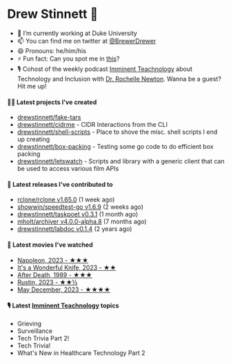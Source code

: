 
# Drew Stinnett 👋

- 🔭 I’m currently working at Duke University
- 📫 You can find me on twitter at [@BrewerDrewer](https://twitter.com/BrewerDrewer)
- 😄 Pronouns: he/him/his
- ⚡ Fun fact: Can you spot me in [this](https://www.youtube.com/watch?v=oL9WnB0qHBA)?
- 🎙 Cohost of the weekly podcast [Imminent Teachnology](https://podcast.imminentteachnology.com/) about Technology and Inclusion with [Dr. Rochelle Newton](https://www.linkedin.com/in/drrochellenewton/). Wanna be a guest? Hit me up!

#### 👨‍💻 Latest projects I've created
- [drewstinnett/fake-tars](https://github.com/drewstinnett/fake-tars)
- [drewstinnett/cidrme](https://github.com/drewstinnett/cidrme) - CIDR Interactions from the CLI
- [drewstinnett/shell-scripts](https://github.com/drewstinnett/shell-scripts) - Place to shove the misc. shell scripts I end up creating
- [drewstinnett/box-packing](https://github.com/drewstinnett/box-packing) - Testing some go code to do efficient box packing
- [drewstinnett/letswatch](https://github.com/drewstinnett/letswatch) - Scripts and library with a generic client that can be used to access various film APIs

#### 🚀 Latest releases I've contributed to
- [rclone/rclone v1.65.0](https://github.com/rclone/rclone/releases/tag/v1.65.0) (1 week ago)
- [showwin/speedtest-go v1.6.9](https://github.com/showwin/speedtest-go/releases/tag/v1.6.9) (2 weeks ago)
- [drewstinnett/taskpoet v0.3.1](https://github.com/drewstinnett/taskpoet/releases/tag/v0.3.1) (1 month ago)
- [mholt/archiver v4.0.0-alpha.8](https://github.com/mholt/archiver/releases/tag/v4.0.0-alpha.8) (7 months ago)
- [drewstinnett/labdoc v0.1.4](https://github.com/drewstinnett/labdoc/releases/tag/v0.1.4) (2 years ago)

#### 🍿 Latest movies I've watched
- [Napoleon, 2023 - ★★★](https://letterboxd.com/mondodrew/film/napoleon-2023/)
- [It&#39;s a Wonderful Knife, 2023 - ★★](https://letterboxd.com/mondodrew/film/its-a-wonderful-knife-2023/)
- [After Death, 1989 - ★★★](https://letterboxd.com/mondodrew/film/after-death-1989/)
- [Rustin, 2023 - ★★½](https://letterboxd.com/mondodrew/film/rustin-2023/)
- [May December, 2023 - ★★★★](https://letterboxd.com/mondodrew/film/may-december/)

#### 🎙 Latest [Imminent Teachnology](https://podcast.imminentteachnology.com/) topics
- Grieving
- Surveillance
- Tech Trivia Part 2!
- Tech Trivia!
- What&#39;s New in Healthcare Technology Part 2
